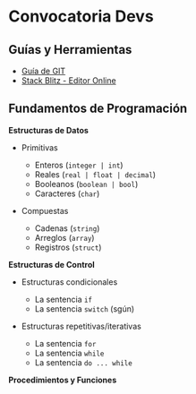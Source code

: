 # Convocatoria Devs

## Guías y Herramientas
- [Guía de GIT](https://rogerdudler.github.io/git-guide/index.es.html)
- [Stack Blitz - Editor Online](https://stackblitz.com/)


## Fundamentos de Programación   

**Estructuras de Datos**
- Primitivas
    - Enteros (`integer | int`)
    - Reales (`real | float | decimal`)
    - Booleanos (`boolean | bool`)
    - Caracteres (`char`)
  
- Compuestas
    - Cadenas (`string`)
    - Arreglos (`array`)
    - Registros (`struct`)    

**Estructuras de Control**
- Estructuras condicionales
    - La sentencia `if`
    - La sentencia `switch` (sgún)

- Estructuras repetitivas/iterativas
    - La sentencia `for`
    - La sentencia `while`
    - La sentencia `do ... while`



**Procedimientos y Funciones**

